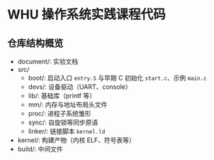 # WHU 操作系统实践课程代码

## 仓库结构概览
- document/: 实验文档
- src/
  - boot/: 启动入口 `entry.S` 与早期 C 初始化 `start.c`、示例 `main.c`
  - devs/: 设备驱动（UART、console）
  - lib/: 基础库（printf 等）
  - mm/: 内存与地址布局头文件
  - proc/: 进程子系统雏形
  - sync/: 自旋锁等同步原语
  - linker/: 链接脚本 `kernel.ld`
- kernel/: 构建产物（内核 ELF、符号表等）
- build/: 中间文件